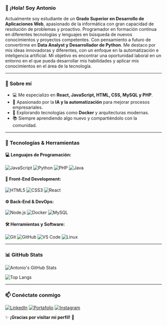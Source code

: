 

### 👋 ¡Hola! Soy Antonio

Actualmente soy estudiante de un **Grado Superior en Desarrollo de Aplicaciones Web**, apasionado de la informática con gran capacidad de resolución de problemas y proactivo. Programador en formación continua en diferentes tecnologías y lenguajes en búsqueda de nuevos conocimientos y proyectos competentes. Con pensamiento a futuro de convertirme en **Data Analyst y Desarrollador de Python**. Me destaco por mis ideas innovadoras y diferentes, con un enfoque en la automatización e inteligencia artificial. Mi objetivo es encontrar una oportunidad laboral en un entorno en el que pueda desarrollar mis habilidades y aplicar mis conocimientos en el área de la tecnología.


---

### 🚀 Sobre mí

- 💻 Me especializo en **React, JavaScript, HTML, CSS, MySQL y PHP**.
- 🤖 Apasionado por la **IA y la automatización** para mejorar procesos empresariales.
- 🐳 Explorando tecnologías como **Docker** y arquitecturas modernas.
- 📚 Siempre aprendiendo algo nuevo y compartiéndolo con la comunidad.

---

### 🔧 Tecnologías & Herramientas

#### 💻 Lenguajes de Programación:
![JavaScript](https://img.shields.io/badge/JavaScript-F7DF1E?style=for-the-badge&logo=javascript&logoColor=black)
![Python](https://img.shields.io/badge/Python-3776AB?style=for-the-badge&logo=python&logoColor=white)
![PHP](https://img.shields.io/badge/PHP-777BB4?style=for-the-badge&logo=php&logoColor=white)
![Java](https://img.shields.io/badge/Java-007396?style=for-the-badge&logo=java&logoColor=white)

#### 🎨 Front-End Development:
![HTML5](https://img.shields.io/badge/HTML5-E34F26?style=for-the-badge&logo=html5&logoColor=white)
![CSS3](https://img.shields.io/badge/CSS3-1572B6?style=for-the-badge&logo=css3&logoColor=white)
![React](https://img.shields.io/badge/React-61DAFB?style=for-the-badge&logo=react&logoColor=black)

#### ⚙️ Back-End & DevOps:
![Node.js](https://img.shields.io/badge/Node.js-339933?style=for-the-badge&logo=node.js&logoColor=white)
![Docker](https://img.shields.io/badge/Docker-2496ED?style=for-the-badge&logo=docker&logoColor=white)
![MySQL](https://img.shields.io/badge/MySQL-4479A1?style=for-the-badge&logo=mysql&logoColor=white)

#### 🛠️ Herramientas y Software:
![Git](https://img.shields.io/badge/Git-F05032?style=for-the-badge&logo=git&logoColor=white)
![GitHub](https://img.shields.io/badge/GitHub-181717?style=for-the-badge&logo=github&logoColor=white)
![VS Code](https://img.shields.io/badge/VS_Code-007ACC?style=for-the-badge&logo=visual-studio-code&logoColor=white)
![Linux](https://img.shields.io/badge/Linux-FCC624?style=for-the-badge&logo=linux&logoColor=black)

---

### 📊 GitHub Stats

![Antonio's GitHub Stats](https://github-readme-stats.vercel.app/api?username=antoniojesus122&show_icons=true&theme=radical)

![Top Langs](https://github-readme-stats.vercel.app/api/top-langs/?username=antoniojesus122&layout=compact&theme=radical)

---

### 📫 Conéctate conmigo

[![LinkedIn](https://img.shields.io/badge/LinkedIn-0A66C2?style=for-the-badge&logo=linkedin&logoColor=white&logoWidth=20)](https://www.linkedin.com/in/antonio-jes%C3%BAs-gonz%C3%A1lez-domingo-b572ab2b2/)
[![Portafolio](https://img.shields.io/badge/Mi%20Portafolio-orange?style=for-the-badge)](https://antoniojesusporfolio.netlify.app/)
[![Instagram](https://img.shields.io/badge/Instagram-E4405F?style=for-the-badge&logo=instagram&logoColor=white)](https://www.instagram.com/antoniojesus122/)


✨ **¡Gracias por visitar mi perfil!** 🚀
